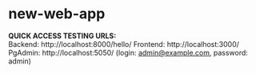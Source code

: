 # new-web-app

<b>QUICK ACCESS TESTING URLS:</b>
<br>
Backend: http://localhost:8000/hello/
Frontend: http://localhost:3000/
PgAdmin: http://localhost:5050/ (login: admin@example.com, password: admin)
